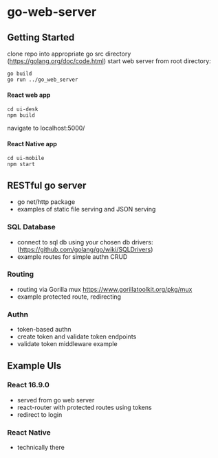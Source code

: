 # go-web-server
## Getting Started
clone repo into appropriate go src directory (https://golang.org/doc/code.html)
start web server from root directory:
```
go build
go run ../go_web_server
```
#### React web app
```
cd ui-desk
npm build
```
navigate to localhost:5000/

#### React Native app
```
cd ui-mobile
npm start
```


## RESTful go server
  * go net/http package
  * examples of static file serving and JSON serving
  ### SQL Database
  * connect to sql db using your chosen db drivers: (https://github.com/golang/go/wiki/SQLDrivers)
  * example routes for simple authn CRUD 
  ### Routing
  * routing via Gorilla mux https://www.gorillatoolkit.org/pkg/mux
  * example protected route, redirecting
  ### Authn
  * token-based authn
  * create token and validate token endpoints
  * validate token middleware example
  
## Example UIs
  ### React 16.9.0
  * served from go web server
  * react-router with protected routes using tokens
  * redirect to login
  
  ### React Native
  * technically there
